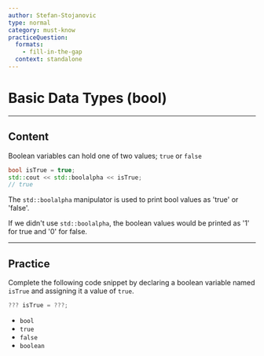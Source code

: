 ```yaml
---
author: Stefan-Stojanovic
type: normal
category: must-know
practiceQuestion:
  formats:
    - fill-in-the-gap
  context: standalone
---
```


# Basic Data Types (bool)

---

## Content

Boolean variables can hold one of two values; `true` or `false`
```cpp
bool isTrue = true;
std::cout << std::boolalpha << isTrue;
// true
```

The `std::boolalpha` manipulator is used to print bool values as 'true' or 'false'. 

If we didn't use `std::boolalpha`, the boolean values would be printed as '1' for true and '0' for false.

---
## Practice

Complete the following code snippet by declaring a boolean variable named `isTrue` and assigning it a value of `true`.

```csharp
??? isTrue = ???;
```

- `bool`
- `true`
- `false`
- `boolean`
